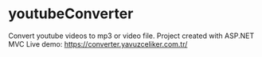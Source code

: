 # youtubeConverter
Convert youtube videos to mp3 or video file.
Project created with ASP.NET MVC
Live demo: https://converter.yavuzceliker.com.tr/
